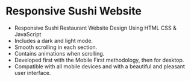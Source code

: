 # Responsive Sushi Website

- Responsive Sushi Restaurant Website Design Using HTML CSS & JavaScript
- Includes a dark and light mode.
- Smooth scrolling in each section.
- Contains animations when scrolling.
- Developed first with the Mobile First methodology, then for desktop.
- Compatible with all mobile devices and with a beautiful and pleasant user interface.

